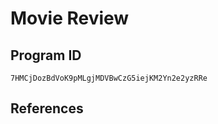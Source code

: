 # Movie Review

## Program ID

```
7HMCjDozBdVoK9pMLgjMDVBwCzG5iejKM2Yn2e2yzRRe
```

## References

